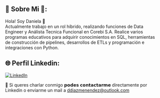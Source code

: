 ## 💫 Sobre Mi 💫:
Hola! Soy Daniela 👋
⁣⁣<br>⁣⁣Actualmente trabajo en un rol híbrido, realizando funciones de Data Engineer y Análista Tecnica Funcional en Corebi S.A. Realice varios programas educativos para adquirir conocimientos en SQL, herramientas de construcción de pipelines, desarrollos de ETLs y programación e integraciones con Python. 


## 🌐 Perfil Linkedin:
[![LinkedIn](https://img.shields.io/badge/LinkedIn-%230077B5.svg?logo=linkedin&logoColor=white)](https://linkedin.com/in/https://www.linkedin.com/danieladiazmenendez-dataanalytics/) 

📧 Si queres charlar conmigo 𝗽𝗼𝗱𝗲𝘀 𝗰𝗼𝗻𝘁𝗮𝗰𝘁𝗮𝗿𝗺𝗲 directamente por Linkedin o enviarme un mail a ddiazmenendez@outlook.com





